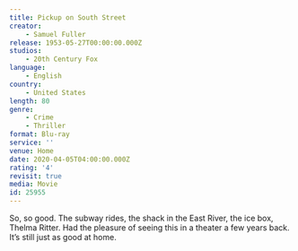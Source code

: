 ```yaml
---
title: Pickup on South Street
creator:
    - Samuel Fuller
release: 1953-05-27T00:00:00.000Z
studios:
    - 20th Century Fox
language:
    - English
country:
    - United States
length: 80
genre:
    - Crime
    - Thriller
format: Blu-ray
service: ''
venue: Home
date: 2020-04-05T04:00:00.000Z
rating: '4'
revisit: true
media: Movie
id: 25955
---
```


So, so good. The subway rides, the shack in the East River, the ice box, Thelma Ritter. Had the pleasure of seeing this in a theater a few years back. It’s still just as good at home.
